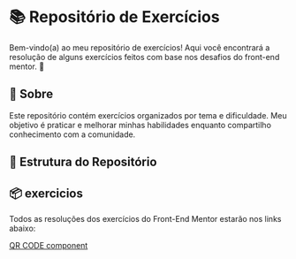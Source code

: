 # 📚 Repositório de Exercícios  

Bem-vindo(a) ao meu repositório de exercícios! Aqui você encontrará a resolução de alguns exercícios feitos com base nos desafios do front-end mentor. 🚀  

## 📝 Sobre  

Este repositório contém exercícios organizados por tema e dificuldade. Meu objetivo é praticar e melhorar minhas habilidades enquanto compartilho conhecimento com a comunidade.  

## 📂 Estrutura do Repositório  


## 📦 exercicios
Todos as resoluções dos exercícios do Front-End Mentor estarão nos links abaixo:

 [QR CODE component](https://web.dio.me/project/recriando-o-jogo-da-cobrinha-com-javascript/learning/bfcd37b9-4ccf-40fb-b0ea-c2d865414a19?back=/track/html-web-developer&tab=undefined&moduleId=undefined)
